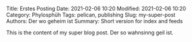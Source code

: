 Title: Erstes Posting
Date: 2021-02-06 10:20
Modified: 2021-02-06 10:20
Category: Phylosphüh
Tags: pelican, publishing
Slug: my-super-post
Authors: Der wo geheim ist
Summary: Short version for index and feeds

This is the content of my super blog post.
Der so wahnsinng geil ist.